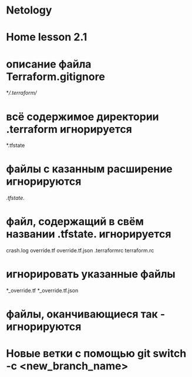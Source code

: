 # Netology

# Home lesson 2.1
# описание файла Terraform.gitignore

**/.terraform/*
# всё содержимое директории .terraform игнорируется

*.tfstate 
# файлы с казанным расширение игнорируются

*.tfstate.*
# файл, содержащий в свём названии .tfstate. игнорируется

crash.log
override.tf
override.tf.json
.terraformrc
terraform.rc
# игнорировать указанные файлы

*_override.tf
*_override.tf.json
# файлы, оканчивающиеся так - игнорируются

# Новые ветки с помощью git switch -c <new_branch_name> <tag>